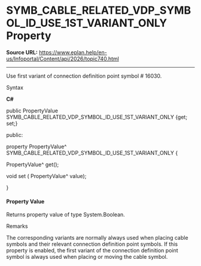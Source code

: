 # SYMB_CABLE_RELATED_VDP_SYMBOL_ID_USE_1ST_VARIANT_ONLY Property

**Source URL:** https://www.eplan.help/en-us/Infoportal/Content/api/2026/topic740.html

---

Use first variant of connection definition point symbol # 16030.

Syntax

**C#**



public PropertyValue SYMB_CABLE_RELATED_VDP_SYMBOL_ID_USE_1ST_VARIANT_ONLY {get; set;}

public:

property PropertyValue^ SYMB_CABLE_RELATED_VDP_SYMBOL_ID_USE_1ST_VARIANT_ONLY {

   PropertyValue^ get();

   void set (    PropertyValue^ value);

}


#### Property Value

Returns property value of type System.Boolean.

Remarks

The corresponding variants are normally always used when placing cable symbols and their relevant connection definition point symbols. If this property is enabled, the first variant of the connection definition point symbol is always used when placing or moving the cable symbol.
